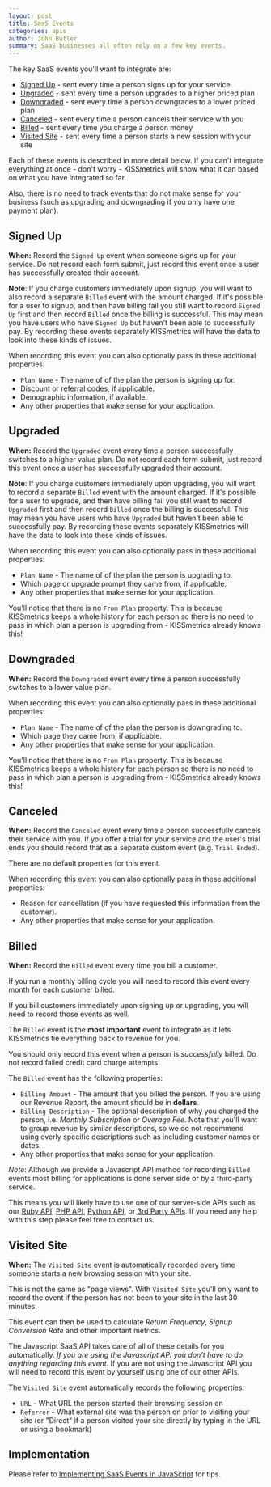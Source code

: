 ```yaml
---
layout: post
title: SaaS Events
categories: apis
author: John Butler
summary: SaaS businesses all often rely on a few key events.
---
```

The key SaaS events you'll want to integrate are:

* [Signed Up](#signed-up) - sent every time a person signs up for your service
* [Upgraded](#upgraded) - sent every time a person upgrades to a higher priced plan
* [Downgraded](#downgraded) - sent every time a person downgrades to a lower priced plan
* [Canceled](#canceled) - sent every time a person cancels their service with you
* [Billed](#billed) - sent every time you charge a person money
* [Visited Site](#visited-site) - sent every time a person starts a new session with your site

Each of these events is described in more detail below. If you can't integrate everything at once - don't worry - KISSmetrics will show what it can based on what you have integrated so far. 

Also, there is no need to track events that do not make sense for your business (such as upgrading and downgrading if you only have one payment plan).

## <a id="signed-up"></a>Signed Up

**When:** Record the `Signed Up` event when someone signs up for your service. Do not record each form submit, just record this event once a user has successfully created their account.

**Note**: If you charge customers immediately upon signup, you will want to also record a separate `Billed` event with the amount charged. If it's possible for a user to signup, and then have billing fail you still want to record `Signed Up` first and then record `Billed` once the billing is successful. This may mean you have users who have `Signed Up` but haven't been able to successfully pay. By recording these events separately KISSmetrics will have the data to look into these kinds of issues.

When recording this event you can also optionally pass in these additional properties:

* `Plan Name` - The name of of the plan the person is signing up for.
* Discount or referral codes, if applicable.
* Demographic information, if available.
* Any other properties that make sense for your application.


## <a id="upgraded"></a>Upgraded

**When:** Record the `Upgraded` event every time a person successfully switches to a higher value plan.  Do not record each form submit, just record this event once a user has successfully upgraded their account.

**Note**: If you charge customers immediately upon upgrading, you will want to record a separate `Billed` event with the amount charged. If it's possible for a user to upgrade, and then have billing fail you still want to record `Upgraded` first and then record `Billed` once the billing is successful. This may mean you have users who have `Upgraded` but haven't been able to successfully pay. By recording these events separately KISSmetrics will have the data to look into these kinds of issues.

When recording this event you can also optionally pass in these additional properties:

* `Plan Name` - The name of of the plan the person is upgrading to.
* Which page or upgrade prompt they came from, if applicable.
* Any other properties that make sense for your application.

You'll notice that there is no `From Plan` property. This is because KISSmetrics keeps a whole history for each person so there is no need to pass in which plan a person is upgrading from - KISSmetrics already knows this!

## <a id="downgraded"></a>Downgraded

**When:** Record the `Downgraded` event every time a person successfully switches to a lower value plan. 

When recording this event you can also optionally pass in these additional properties:

* `Plan Name` - The name of of the plan the person is downgrading to.
* Which page they came from, if applicable.
* Any other properties that make sense for your application.

You'll notice that there is no `From Plan` property. This is because KISSmetrics keeps a whole history for each person so there is no need to pass in which plan a person is upgrading from - KISSmetrics already knows this!

## <a id="canceled"></a>Canceled

**When:** Record the `Canceled` event every time a person successfully cancels their service with you. If you offer a trial for your service and the user's trial ends you should record that as a separate custom event (e.g. `Trial Ended`).

There are no default properties for this event.

When recording this event you can also optionally pass in these additional properties:

* Reason for cancellation (if you have requested this information from the customer).
* Any other properties that make sense for your application.

## <a id="billed"></a>Billed

**When:** Record the `Billed` event every time you bill a customer. 

If you run a monthly billing cycle you will need to record this event every month for each customer billed. 

If you bill customers immediately upon signing up or upgrading, you will need to record those events as well. 

The `Billed` event is the **most important** event to integrate as it lets KISSmetrics tie everything back to revenue for you.

You should only record this event when a person is *successfully* billed. Do not record failed credit card charge attempts. 

The `Billed` event has the following properties:

* `Billing Amount` - The amount that you billed the person. If you are using our Revenue Report, the amount should be in **dollars**.
* `Billing Description` - The optional description of why you charged the person, i.e. *Monthly Subscription* or *Overage Fee*.  Note that you'll want to group revenue by similar descriptions, so we do not recommend using overly specific descriptions such as including customer names or dates.
* Any other properties that make sense for your application.

*Note*: Although we provide a Javascript API method for recording `Billed` events most billing for applications is done server side or by a third-party service. 

This means you will likely have to use one of our server-side APIs such as our [Ruby API][ruby], [PHP API][php], [Python API][python], or [3rd Party APIs][other]. If you need any help with this step please feel free to contact us.

## <a id="visited-site"></a>Visited Site

**When:** The `Visited Site` event is automatically recorded every time someone starts a new browsing session with your site. 

This is not the same as "page views". With `Visited Site` you'll only want to record the event if the person has not been to your site in the last 30 minutes. 

This event can then be used to calculate *Return Frequency*, *Signup Conversion Rate* and other important metrics. 

The Javascript SaaS API takes care of all of these details for you automatically. *If you are using the Javascript API you don't have to do anything regarding this event*. If you are not using the Javascript API you will need to record this event by yourself using one of our other APIs.

The `Visited Site` event automatically records the following properties:

* `URL` - What URL the person started their browsing session on
* `Referrer` - What external site was the person on prior to visiting your site (or "Direct" if a person visited your site directly by typing in the URL or using a bookmark)

## Implementation

Please refer to [Implementing SaaS Events in JavaScript][saas-implementation] for tips.

[saas-implementation]: /apis/saas_javascript
[ruby]: /apis/ruby
[php]: /apis/php
[python]: /apis/python
[other]: /apis/other